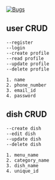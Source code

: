 [![Bugs](https://sonarcloud.io/api/project_badges/measure?project=fssa-batch3_vignesh.ramachandran__web_project&metric=bugs)](https://sonarcloud.io/summary/new_code?id=fssa-batch3_vignesh.ramachandran__web_project)


## user CRUD
    --register
    --login
    --create profile
    --read profile
    --update profile
    --delete profile
    
	1. name
	2. phone_number
	3. email_id
	4. password

## dish CRUD
    --create dish
    --edit dish
    --update dish
    --delete dish

	1. menu_name
	2. category_name
	3. dish_name
    4. unique_id
            
            
            
            
            
